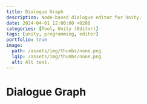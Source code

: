 ```yaml
---
title: Dialogue Graph
description: Node-based dialogue editor for Unity.
date: 2024-04-01 12:00:00 +0200
categories: [Tool, Unity (Editor)]
tags: [unity, programming, editor]
portfolio: true
image:
  path: /assets/img/thumbs/none.png
  lqip: /assets/img/thumbs/none.png
  alt: Alt text.
---
```


# Dialogue Graph